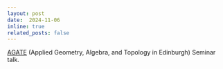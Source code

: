 ```yaml
---
layout: post
date:  2024-11-06
inline: true
related_posts: false
---
```


[AGATE](https://agatedinburgh.github.io/) (Applied Geometry, Algebra, and Topology in Edinburgh) Seminar talk. 
